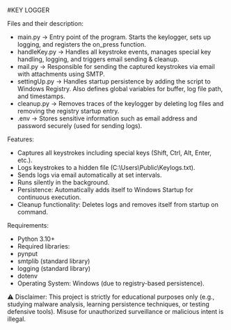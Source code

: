 #KEY LOGGER

Files and their description:

- main.py → Entry point of the program. Starts the keylogger, sets up logging, and registers the on_press function.
- handleKey.py → Handles all keystroke events, manages special key handling, logging, and triggers email sending & cleanup.
- mail.py → Responsible for sending the captured keystrokes via email with attachments using SMTP.
- settingUp.py → Handles startup persistence by adding the script to Windows Registry. Also defines global variables for buffer, log file path, and timestamps.
- cleanup.py → Removes traces of the keylogger by deleting log files and removing the registry startup entry.
- .env → Stores sensitive information such as email address and password securely (used for sending logs).

Features:
- Captures all keystrokes including special keys (Shift, Ctrl, Alt, Enter, etc.).
- Logs keystrokes to a hidden file (C:\Users\Public\Keylogs.txt).
- Sends logs via email automatically at set intervals.
- Runs silently in the background.
- Persistence: Automatically adds itself to Windows Startup for continuous execution.
- Cleanup functionality: Deletes logs and removes itself from startup on command.

Requirements:
- Python 3.10+
- Required libraries:
- pynput
- smtplib (standard library)
- logging (standard library)
- dotenv
- Operating System: Windows (due to registry-based persistence).

⚠️ Disclaimer: This project is strictly for educational purposes only (e.g., studying malware analysis, learning persistence techniques, or testing defensive tools). Misuse for unauthorized surveillance or malicious intent is illegal.
